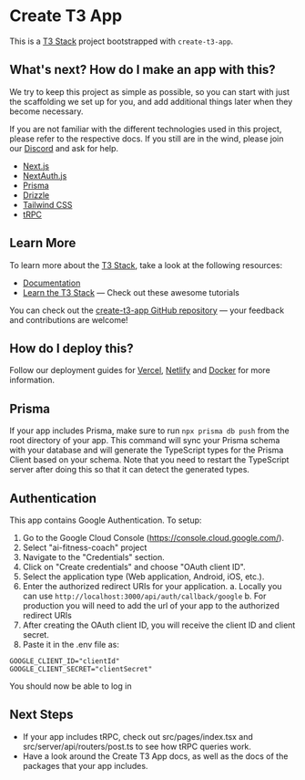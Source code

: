 # Create T3 App

This is a [T3 Stack](https://create.t3.gg/) project bootstrapped with `create-t3-app`.

## What's next? How do I make an app with this?

We try to keep this project as simple as possible, so you can start with just the scaffolding we set up for you, and add additional things later when they become necessary.

If you are not familiar with the different technologies used in this project, please refer to the respective docs. If you still are in the wind, please join our [Discord](https://t3.gg/discord) and ask for help.

- [Next.js](https://nextjs.org)
- [NextAuth.js](https://next-auth.js.org)
- [Prisma](https://prisma.io)
- [Drizzle](https://orm.drizzle.team)
- [Tailwind CSS](https://tailwindcss.com)
- [tRPC](https://trpc.io)

## Learn More

To learn more about the [T3 Stack](https://create.t3.gg/), take a look at the following resources:

- [Documentation](https://create.t3.gg/)
- [Learn the T3 Stack](https://create.t3.gg/en/faq#what-learning-resources-are-currently-available) — Check out these awesome tutorials

You can check out the [create-t3-app GitHub repository](https://github.com/t3-oss/create-t3-app) — your feedback and contributions are welcome!

## How do I deploy this?

Follow our deployment guides for [Vercel](https://create.t3.gg/en/deployment/vercel), [Netlify](https://create.t3.gg/en/deployment/netlify) and [Docker](https://create.t3.gg/en/deployment/docker) for more information.

## Prisma

If your app includes Prisma, make sure to run `npx prisma db push` from the root directory of your app. This command will sync your Prisma schema with your database and will generate the TypeScript types for the Prisma Client based on your schema. Note that you need to restart the TypeScript server after doing this so that it can detect the generated types.

## Authentication

This app contains Google Authentication. To setup:

1. Go to the Google Cloud Console (https://console.cloud.google.com/).
2. Select "ai-fitness-coach" project
3. Navigate to the "Credentials" section.
4. Click on "Create credentials" and choose "OAuth client ID".
5. Select the application type (Web application, Android, iOS, etc.).
6. Enter the authorized redirect URIs for your application.
   a. Locally you can use `http://localhost:3000/api/auth/callback/google`
   b. For production you will need to add the url of your app to the authorized redirect URIs
7. After creating the OAuth client ID, you will receive the client ID and client secret.
8. Paste it in the .env file as:

```
GOOGLE_CLIENT_ID="clientId"
GOOGLE_CLIENT_SECRET="clientSecret"
```

You should now be able to log in

## Next Steps

- If your app includes tRPC, check out src/pages/index.tsx and src/server/api/routers/post.ts to see how tRPC queries work.
- Have a look around the Create T3 App docs, as well as the docs of the packages that your app includes.

```

```
